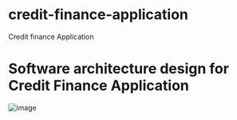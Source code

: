 # credit-finance-application
Credit finance Application


# Software architecture design for Credit Finance Application

![image](https://github.com/user-attachments/assets/d3b971a1-cfd3-4908-ac8d-6bc972e5e0bc)




